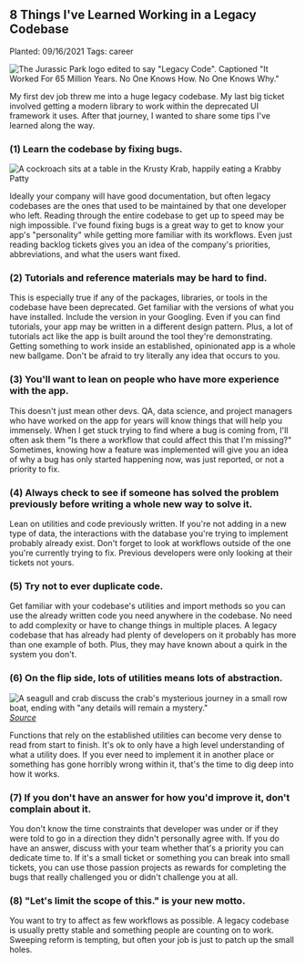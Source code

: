 ## 8 Things I've Learned Working in a Legacy Codebase

Planted: 09/16/2021
Tags: career

![The Jurassic Park logo edited to say "Legacy Code". Captioned "It Worked For 65 Million Years. No One Knows How. No One Knows Why."](https://images.abbeyperini.com/legacy/cover.png)

My first dev job threw me into a huge legacy codebase. My last big ticket involved getting a modern library to work within the deprecated UI framework it uses. After that journey, I wanted to share some tips I've learned along the way.

### (1) Learn the codebase by fixing bugs&period;

![A cockroach sits at a table in the Krusty Krab, happily eating a Krabby Patty](https:////images.abbeyperini.com/legacy/bug-eating.gif)

Ideally your company will have good documentation, but often legacy codebases are the ones that used to be maintained by that one developer who left. Reading through the entire codebase to get up to speed may be nigh impossible. I've found fixing bugs is a great way to get to know your app's "personality" while getting more familiar with its workflows. Even just reading backlog tickets gives you an idea of the company's priorities, abbreviations, and what the users want fixed.

### (2) Tutorials and reference materials may be hard to find&period;

This is especially true if any of the packages, libraries, or tools in the codebase have been deprecated. Get familiar with the versions of what you have installed. Include the version in your Googling. Even if you can find tutorials, your app may be written in a different design pattern. Plus, a lot of tutorials act like the app is built around the tool they're demonstrating. Getting something to work inside an established, opinionated app is a whole new ballgame. Don't be afraid to try literally any idea that occurs to you.

### (3) You'll want to lean on people who have more experience with the app&period;

This doesn't just mean other devs. QA, data science, and project managers who have worked on the app for years will know things that will help you immensely. When I get stuck trying to find where a bug is coming from, I'll often ask them "Is there a workflow that could affect this that I'm missing?" Sometimes, knowing how a feature was implemented will give you an idea of why a bug has only started happening now, was just reported, or not a priority to fix.

### (4) Always check to see if someone has solved the problem previously before writing a whole new way to solve it&period;

Lean on utilities and code previously written. If you're not adding in a new type of data, the interactions with the database you're trying to implement probably already exist. Don't forget to look at workflows outside of the one you're currently trying to fix. Previous developers were only looking at their tickets not yours.

### (5) Try not to ever duplicate code&period;

Get familiar with your codebase's utilities and import methods so you can use the already written code you need anywhere in the codebase. No need to add complexity or have to change things in multiple places. A legacy codebase that has already had plenty of developers on it probably has more than one example of both. Plus, they may have known about a quirk in the system you don't.

### (6) On the flip side, lots of utilities means lots of abstraction&period;

![A seagull and crab discuss the crab's mysterious journey in a small row boat, ending with "any details will remain a mystery."](https://dev-to-uploads.s3.amazonaws.com/i/88u7xuipr0mj1kxlwkn5.png)
*[Source](http://www.poorlydrawnlines.com/comic/your-story/)*

Functions that rely on the established utilities can become very dense to read from start to finish. It's ok to only have a high level understanding of what a utility does. If you ever need to implement it in another place or something has gone horribly wrong within it, that's the time to dig deep into how it works.

### (7) If you don't have an answer for how you'd improve it, don't complain about it&period;

You don't know the time constraints that developer was under or if they were told to go in a direction they didn't personally agree with. If you do have an answer, discuss with your team whether that's a priority you can dedicate time to. If it's a small ticket or something you can break into small tickets, you can use those passion projects as rewards for completing the bugs that really challenged you or didn't challenge you at all.

### (8) "Let's limit the scope of this." is your new motto&period;

You want to try to affect as few workflows as possible. A legacy codebase is usually pretty stable and something people are counting on to work. Sweeping reform is tempting, but often your job is just to patch up the small holes.
